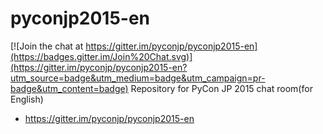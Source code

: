 # pyconjp2015-en

[![Join the chat at https://gitter.im/pyconjp/pyconjp2015-en](https://badges.gitter.im/Join%20Chat.svg)](https://gitter.im/pyconjp/pyconjp2015-en?utm_source=badge&utm_medium=badge&utm_campaign=pr-badge&utm_content=badge)
Repository for PyCon JP 2015 chat room(for English)

* https://gitter.im/pyconjp/pyconjp2015-en
